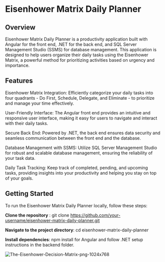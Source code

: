 # Eisenhower Matrix Daily Planner


## Overview

Eisenhower Matrix Daily Planner is a productivity application built with Angular for the front end, .NET for the back end, and SQL Server Management Studio (SSMS) for database management. This application is designed to help users organize their daily tasks using the Eisenhower Matrix, a powerful method for prioritizing activities based on urgency and importance.

## Features

Eisenhower Matrix Integration: Efficiently categorize your daily tasks into four quadrants - Do First, Schedule, Delegate, and Eliminate - to prioritize and manage your time effectively.

User-Friendly Interface: The Angular front end provides an intuitive and responsive user interface, making it easy for users to navigate and interact with their daily tasks.

Secure Back End: Powered by .NET, the back end ensures data security and seamless communication between the front end and the database.

Database Management with SSMS: Utilize SQL Server Management Studio for robust and scalable database management, ensuring the reliability of your task data.

Daily Task Tracking: Keep track of completed, pending, and upcoming tasks, providing insights into your productivity and helping you stay on top of your goals.

## Getting Started

To run the Eisenhower Matrix Daily Planner locally, follow these steps:

**Clone the repository** : git clone https://github.com/your-username/eisenhower-matrix-daily-planner.git

**Navigate to the project directory**: cd eisenhower-matrix-daily-planner

**Install dependencies**: npm install for Angular and follow .NET setup instructions in the backend folder.

![The-Eisenhower-Decision-Matrix-png-1024x768](https://github.com/CezarVlaescu/Eisenhower-Daily-App-Angular-.NET-Application/assets/108024461/668c0630-1060-4d7b-8948-934e43fff37a)

 
 
